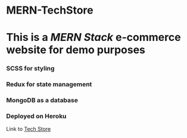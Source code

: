 # MERN-TechStore
<h1>This is a <i>MERN Stack</i> e-commerce website for demo purposes</h1>
<h3> SCSS for styling</h3>
<h3>Redux for state management</h3>
<h3>MongoDB as a database</h3>
<h3>Deployed on Heroku</h3>
Link to <a href="https://techstore1994.herokuapp.com">Tech Store</a>
